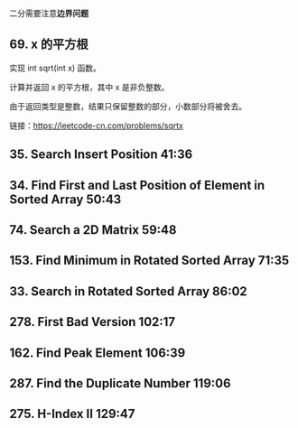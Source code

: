 
二分需要注意**边界问题**

## 69. x 的平方根

实现 int sqrt(int x) 函数。

计算并返回 x 的平方根，其中 x 是非负整数。

由于返回类型是整数，结果只保留整数的部分，小数部分将被舍去。

链接：https://leetcode-cn.com/problems/sqrtx

## 35. Search Insert Position 41:36

## 34. Find First and Last Position of Element in Sorted Array 50:43


## 74. Search a 2D Matrix 59:48
## 153. Find Minimum in Rotated Sorted Array 71:35
## 33. Search in Rotated Sorted Array 86:02 
## 278. First Bad Version 102:17
## 162. Find Peak Element 106:39
## 287. Find the Duplicate Number 119:06
## 275. H-Index II 129:47
